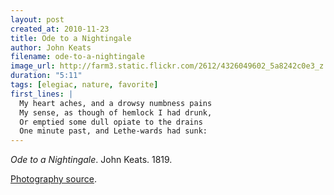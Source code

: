 ```yaml
---
layout: post
created_at: 2010-11-23
title: Ode to a Nightingale
author: John Keats
filename: ode-to-a-nightingale
image_url: http://farm3.static.flickr.com/2612/4326049602_5a8242c0e3_z.jpg?zz=1
duration: "5:11"
tags: [elegiac, nature, favorite]
first_lines: |
  My heart aches, and a drowsy numbness pains
  My sense, as though of hemlock I had drunk,
  Or emptied some dull opiate to the drains
  One minute past, and Lethe-wards had sunk:
---
```


_Ode to a Nightingale_.  John Keats.  1819.

[Photography source](http://www.flickr.com/photos/djt23/4326049602/).

